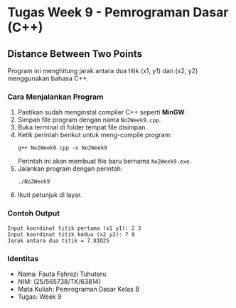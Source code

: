 # Tugas Week 9 - Pemrograman Dasar (C++)

## Distance Between Two Points
Program ini menghitung jarak antara dua titik (x1, y1) dan (x2, y2) menggunakan bahasa C++.

### Cara Menjalankan Program
1. Pastikan sudah menginstal compiler C++ seperti **MinGW**.
2. Simpan file program dengan nama `No2Week9.cpp`.
3. Buka terminal di folder tempat file disimpan.
4. Ketik perintah berikut untuk meng-compile program:
   ```
   g++ No2Week9.cpp -o No2Week9
   ```
   Perintah ini akan membuat file baru bernama `No2Week9.exe`.
5. Jalankan program dengan perintah:
   ```
   ./No2Week9
   ```
6. Ikuti petunjuk di layar.

### Contoh Output
```
Input koordinat titik pertama (x1 y1): 2 3
Input koordinat titik kedua (x2 y2): 7 9
Jarak antara dua titik = 7.81025
```

### Identitas
- Nama: Fauta Fahrezi Tuhuteru
- NIM: (25/565738/TK/63814)
- Mata Kuliah: Pemrograman Dasar Kelas B
- Tugas: Week 9
